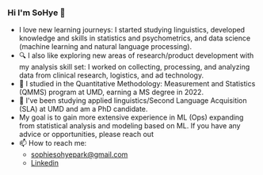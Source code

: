 ### Hi I'm SoHye 👋


- I love new learning journeys: I started studying linguistics, developed knowledge and skills in statistics and psychometrics, and data science (machine learning and natural language processing).
- 🔍 I also like exploring new areas of research/product development with my analysis skill set: I worked on collecting, processing, and analyzing data from clinical research, logistics, and ad technology.
- 📕 I studied in the Quantitative Methodology: Measurement and Statistics (QMMS) program at UMD, earning a MS degree in 2022.  
- 📗 I've been studying applied linguistics/Second Language Acquisition (SLA) at UMD and am a PhD candidate.
- My goal is to gain more extensive experience in ML (Ops) expanding from statistical analysis and modeling based on ML. If you have any advice or opportunities, please reach out
- 📫 How to reach me: 
  - sophiesohyepark@gmail.com
  - [Linkedin](https://www.linkedin.com/in/sohye-park)

